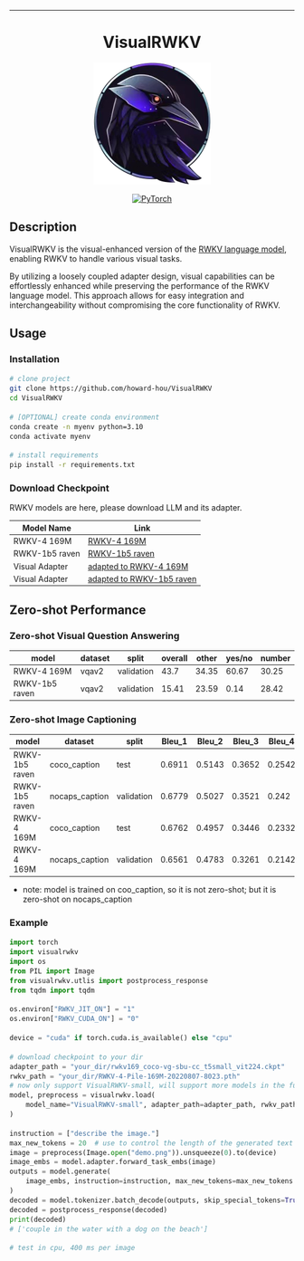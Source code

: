 ______________________________________________________________________

<div align="center">

# VisualRWKV

![rwkv logo](rwkv_emoji.png)

<a href="https://pytorch.org/get-started/locally/"><img alt="PyTorch" src="https://img.shields.io/badge/PyTorch-ee4c2c?logo=pytorch&logoColor=white"></a>

</div>

## Description

VisualRWKV is the visual-enhanced version of the [RWKV language model](https://github.com/BlinkDL/RWKV-LM), enabling RWKV to handle various visual tasks. 

By utilizing a loosely coupled adapter design, visual capabilities can be effortlessly enhanced while preserving the performance of the RWKV language model. This approach allows for easy integration and interchangeability without compromising the core functionality of RWKV.

## Usage
### Installation
```bash
# clone project
git clone https://github.com/howard-hou/VisualRWKV
cd VisualRWKV

# [OPTIONAL] create conda environment
conda create -n myenv python=3.10
conda activate myenv

# install requirements
pip install -r requirements.txt
```
### Download Checkpoint

RWKV models are here, please download LLM and its adapter.

| Model Name         | Link                                                                                                             |
|-------------------|------------------------------------------------------------------------------------------------------------------|
| RWKV-4 169M       | [RWKV-4 169M](https://huggingface.co/BlinkDL/rwkv-4-pile-169m/blob/main/RWKV-4-Pile-169M-20220807-8023.pth)       |
| RWKV-1b5 raven    | [RWKV-1b5 raven](https://huggingface.co/BlinkDL/rwkv-4-raven/resolve/main/RWKV-4-Raven-1B5-v12-Eng98%25-Other2%25-20230520-ctx4096.pth) |
| Visual Adapter    | [adapted to RWKV-4 169M](https://huggingface.co/howard-hou/VisualRWKV/blob/main/rwkv169_coco-vg-sbu-cc_t5small_vit224.ckpt) |
| Visual Adapter    | [adapted to RWKV-1b5 raven](https://huggingface.co/howard-hou/VisualRWKV/resolve/main/rwkv1b5raven_coco-vg-sbu-cc_t5small_vit224.ckpt) |

## Zero-shot Performance

### Zero-shot Visual Question Answering

|model| dataset | split      | overall | other | yes/no | number |
|-----|---------|------------|---------|-------|--------|--------|
|RWKV-4 169M| vqav2   | validation | 43.7    | 34.35 | 60.67  | 30.25  |
|RWKV-1b5 raven| vqav2   | validation | 15.41   | 23.59 | 0.14   | 28.42  |

### Zero-shot Image Captioning

|model | dataset           | split       | Bleu_1 | Bleu_2 | Bleu_3 | Bleu_4 | METEOR | ROUGE_L | CIDEr | SPICE |
|------|-------------------|-------------|--------|--------|--------|--------|--------|---------|-------|-------|
|RWKV-1b5 raven| coco_caption     | test        | 0.6911 | 0.5143 | 0.3652 | 0.2542 | 0.2376 | 0.5018  | 0.8658 | 0.1728|
|RWKV-1b5 raven| nocaps_caption   | validation | 0.6779 | 0.5027 | 0.3521 | 0.242  | 0.2062 | 0.4639  | 0.5988 | 0.0915|
|RWKV-4 169M| coco_caption    | test        | 0.6762 | 0.4957 | 0.3446 | 0.2332 | 0.2202 | 0.488   | 0.768  | 0.1562|
|RWKV-4 169M| nocaps_caption    | validation | 0.6561 | 0.4783 | 0.3261 | 0.2142 | 0.1918 | 0.4538  | 0.5184 | 0.0792|

* note: model is trained on coo_caption, so it is not zero-shot; but it is zero-shot on nocaps_caption



### Example

```python
import torch
import visualrwkv
import os
from PIL import Image
from visualrwkv.utlis import postprocess_response
from tqdm import tqdm

os.environ["RWKV_JIT_ON"] = "1"
os.environ["RWKV_CUDA_ON"] = "0"

device = "cuda" if torch.cuda.is_available() else "cpu"

# download checkpoint to your dir
adapter_path = "your_dir/rwkv169_coco-vg-sbu-cc_t5small_vit224.ckpt"
rwkv_path = "your_dir/RWKV-4-Pile-169M-20220807-8023.pth"
# now only support VisualRWKV-small, will support more models in the future
model, preprocess = visualrwkv.load(
    model_name="VisualRWKV-small", adapter_path=adapter_path, rwkv_path=rwkv_path
)

instruction = ["describe the image."]
max_new_tokens = 20  # use to control the length of the generated text
image = preprocess(Image.open("demo.png")).unsqueeze(0).to(device)
image_embs = model.adapter.forward_task_embs(image)
outputs = model.generate(
    image_embs, instruction=instruction, max_new_tokens=max_new_tokens
)
decoded = model.tokenizer.batch_decode(outputs, skip_special_tokens=True)
decoded = postprocess_response(decoded)
print(decoded) 
# ['couple in the water with a dog on the beach']

# test in cpu, 400 ms per image
```